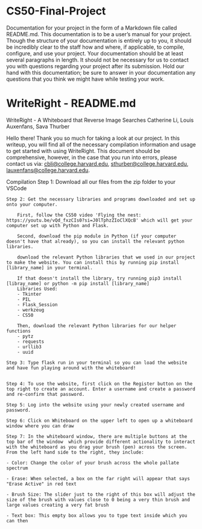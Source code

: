 # CS50-Final-Project
Documentation for your project in the form of a Markdown file called README.md. This documentation is to be a user’s manual for your project. Though the structure of your documentation is entirely up to you, it should be incredibly clear to the staff how and where, if applicable, to compile, configure, and use your project. Your documentation should be at least several paragraphs in length. It should not be necessary for us to contact you with questions regarding your project after its submission. Hold our hand with this documentation; be sure to answer in your documentation any questions that you think we might have while testing your work.

# WriteRight - README.md
WriteRight - A Whiteboard that Reverse Image Searches
Catherine Li, Louis Auxenfans, Sava Thurber

Hello there! Thank you so much for taking a look at our project. In this writeup, you will find all of the necessary compilation information and usage to get started with using WriteRight. This document should be comprehensive, however, in the case that you run into errors, please contact us via: cbli@college.harvard.edu, sthurber@college.harvard.edu, lauxenfans@college.harvard.edu.

Compilation
    Step 1: Download all our files from the zip folder to your VSCode 
    
    Step 2: Get the necessary libraries and programs downloaded and set up onto your computer.

        First, follow the CS50 video 'Flying the nest: https://youtu.be/vQd_fxzCIs0?si=J0lTphzZIoClXQcB' which will get your computer set up with Python and Flask. 
   
        Second, download the pip module in Python (if your computer doesn't have that already), so you can install the relevant python libraries.
        
        download the relevant Python libraries that we used in our project to make the website. You can install this by running pip install [library_name] in your terminal. 

        If that doesn't install the library, try running pip3 install [libray_name] or python -m pip install [library_name]
        Libraries Used:
        - Tkinter 
        - PIL
        - Flask_Session
        - werkzeug 
        - CS50

        Then, download the relevant Python libraries for our helper functions
        - pytz 
        - requests 
        - urllib3 
        - uuid 

    Step 3: Type flask run in your terminal so you can load the website and have fun playing around with the whiteboard!


    Step 4: To use the website, first click on the Register button on the top right to create an account. Enter a username and create a password and re-confirm that password.  

    Step 5: Log into the website using your newly created username and password. 

    Step 6: Click on Whiteboard on the upper left to open up a whiteboard window where you can draw 

    Step 7: In the whiteboard window, there are multiple buttons at the top bar of the window  which provide different actionality to interact with the whiteboard as you drag your brush (pen) across the screen. From the left hand side to the right, they include:

    - Color: Change the color of your brush across the whole pallate spectrum

    - Erase: When selected, a box on the far right will appear that says "Erase Active" in red text 

    - Brush Size: The slider just to the right of this box will adjust the size of the brush with values close to 0 being a very thin brush and large values creating a very fat brush 

    - Text box: This empty box allows you to type text inside which you can then 

    

